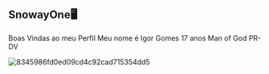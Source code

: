 ## SnowayOne🖥️ 
Boas Vindas ao meu Perfil
Meu nome é Igor Gomes
17 anos
Man of God
PR-DV

![8345986fd0ed09cd4c92cad715354dd5](https://github.com/SnowayOne/SnowayOne/assets/129997487/20b4af13-5dbe-4aad-9de5-ed482356cfc1)


